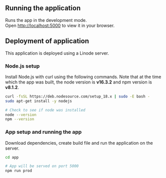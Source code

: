 ## Running the application 
Runs the app in the development mode.\
Open [http://localhost:5000](http://localhost:5000) to view it in your browser.

## Deployment of application 
This application is deployed using a Linode server.

### Node.js setup
Install Node.js with curl using the following commands. Note that at the time which the app was built, the node version is **v16.3.2** and npm version is **v8.1.2**.
```bash
curl -fsSL https://deb.nodesource.com/setup_18.x | sudo -E bash -
sudo apt-get install -y nodejs

# Check to see if node was installed
node --version
npm --version
```

### App setup and running the app
Download dependencies, create build file and run the application on the server.
```bash
cd app

# App will be served on port 5000
npm run prod
```
